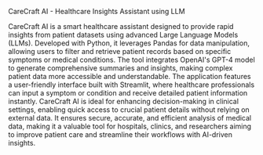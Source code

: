 CareCraft AI - Healthcare Insights Assistant using LLM

CareCraft AI is a smart healthcare assistant designed to provide rapid insights from patient datasets using advanced Large Language Models (LLMs). Developed with Python, it leverages Pandas for data manipulation, allowing users to filter and retrieve patient records based on specific symptoms or medical conditions. The tool integrates OpenAI's GPT-4 model to generate comprehensive summaries and insights, making complex patient data more accessible and understandable. The application features a user-friendly interface built with Streamlit, where healthcare professionals can input a symptom or condition and receive detailed patient information instantly. CareCraft AI is ideal for enhancing decision-making in clinical settings, enabling quick access to crucial patient details without relying on external data. It ensures secure, accurate, and efficient analysis of medical data, making it a valuable tool for hospitals, clinics, and researchers aiming to improve patient care and streamline their workflows with AI-driven insights.
